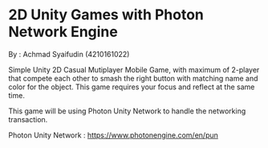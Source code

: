 # 2D Unity Games with Photon Network Engine

By : Achmad Syaifudin (4210161022)

Simple Unity 2D Casual Mutiplayer Mobile Game, with maximum of 2-player that compete each other to smash the right button with matching name and color for the object. This game requires your focus and reflect at the same time.

This game will be using Photon Unity Network to handle the networking transaction.

Photon Unity Network : https://www.photonengine.com/en/pun
